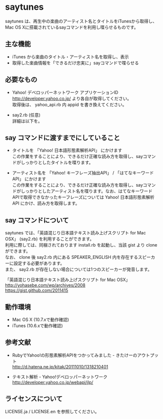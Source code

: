 saytunes
==================

saytunes は、再生中の楽曲のアーティスト名とタイトルをiTunesから取得し、Mac OS Xに搭載されているsayコマンドを利用し喋らせるものです。

主な機能
-------
+ iTunes から楽曲のタイトル・アーティスト名を取得し、表示  
+ 取得した楽曲情報を「できるだけ忠実に」sayコマンドで喋らせる  

必要なもの
--------------
+ Yahoo! デベロッパーネットワーク アプリケーションID  
http://developer.yahoo.co.jp/ より各自が取得してください。   
取得後は、 yahoo_api.rb 内 appid を書き換えてください。  

+ say2.rb (任意)  
詳細は以下を。  

say コマンドに渡すまでにしていること
-------
+ タイトルを 「Yahoo! 日本語形態素解析API」 にかけます  
 この作業をすることにより、できるだけ正確な読み方を取得し、sayコマンドがしっかりとしたタイトルを喋ります。  

+ アーティスト名を 「Yahoo! キーフレーズ抽出API」 / 「はてなキーワード API」 にかけます  
 この作業をすることにより、できるだけ正確な読み方を取得し、sayコマンドがしっかりとしたアーティスト名を喋ります。なお、はてなキーワード APIで取得できなかったキーフレーズについては Yahoo! 日本語形態素解析API にかけ、読み方を取得します。

say コマンドについて
--------
saytunes では、「英語混じり日本語テキスト読み上げスクリプト for Mac OSX」 (say2.rb) を利用することができます。  
利用に際しては、同梱されております install.rb を起動し、当該 gist より clone ができます。  
なお、 clone 後 say2.rb 内にある SPEAKER_ENGLISH 内を存在するスピーカーに設定する必要があります。  
また、 say2.rb が存在しない場合については1つのスピーカーが発音します。  
  
「英語混じり日本語テキスト読み上げスクリプト for Mac OSX」  
http://yohasebe.com/wp/archives/2008  
https://gist.github.com/2011415  

動作環境
---------
+ Mac OS X (10.7.xで動作確認)  
+ iTunes (10.6.xで動作確認)  

参考文献
---------
+ RubyでYahoo!の形態素解析APIをつかってみました - きたけーのアウトプット  
 http://d.hatena.ne.jp/kitak/20111010/1318210401

+ テキスト解析 - Yahoo!デベロッパーネットワーク  
 http://developer.yahoo.co.jp/webapi/jlp/

ライセンスについて
---------
LICENSE.ja / LICENSE.en を参照してください。  
